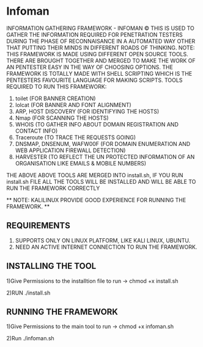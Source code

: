 # Infoman
INFORMATION GATHERING FRAMEWORK - INFOMAN ©
THIS IS USED TO GATHER THE INFORMATION REQUIRED
FOR
PENETRATION TESTERS DURING THE PHASE OF RECONNAISANCE IN A AUTOMATED WAY OTHER THAT PUTTING THEIR MINDS
IN DIFFERENT ROADS OF THINKING.
NOTE: THIS FRAMEWORK IS MADE USING DIFFERENT OPEN SOURCE TOOLS. THERE ARE BROUGHT TOGETHER AND MERGED
TO MAKE THE WORK OF AN PENTESTER EASY IN THE WAY OF CHOOSING OPTIONS.
THE FRAMEWORK IS TOTALLY MADE WITH SHELL SCRIPTING WHICH IS THE PENTESTERS FAVOURITE LANGUAGE FOR
MAKING SCRIPTS.
TOOLS REQUIRED TO RUN THIS FRAMEWORK:
1) toilet (FOR BANNER CREATION)
2) lolcat (FOR BANNER AND FONT ALIGNMENT)
3) ARP, HOST DISCOVERY (FOR IDENTIFYING THE HOSTS)
4) Nmap (FOR SCANNING THE HOSTS)
5) WHOIS (TO GATHER INFO ABOUT DOMAIN REGISTRATION AND CONTACT INFO)
6) Traceroute (TO TRACE THE REQUESTS GOING)
7) DNSMAP, DNSENUM, WAFW00F (FOR DOMAIN ENUMERATION AND WEB APPLICATION FIREWALL DETECTION)
8) HARVESTER (TO REFLECT THE UN PROTECTED INFORMATION OF AN ORGANISATION LIKE EMAILS & MOBILE
NUMBERS)

THE ABOVE ABOVE TOOLS ARE MERGED INTO install.sh, IF YOU RUN install.sh FILE ALL THE TOOLS WILL BE INSTALLED AND WILL BE ABLE TO RUN THE FRAMEWORK CORRECTLY

** NOTE: KALILINUX PROVIDE GOOD EXPERIENCE FOR RUNNING THE FRAMEWORK. **

## REQUIREMENTS ##
1) SUPPORTS ONLY ON LINUX PLATFORM, LIKE KALI LINUX, UBUNTU.
2) NEED AN ACTIVE INTERNET CONNECTION TO RUN THE FRAMEWORK.

## INSTALLING THE TOOL ##
1)Give Permissions to the installtion file to run -> chmod +x install.sh

2)RUN ./install.sh

## RUNNING THE FRAMEWORK ##
1)Give Permissions to the main tool to run -> chmod +x infoman.sh

2)Run ./infoman.sh
